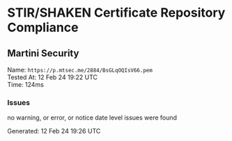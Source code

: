 # STIR/SHAKEN Certificate Repository Compliance

## Martini Security

Name: `https://p.mtsec.me/2884/BsGLqOQIsV66.pem`\
Tested At: 12 Feb 24 19:22 UTC\
Time: 124ms

### Issues

no warning, or error, or notice date level issues were found

Generated: 12 Feb 24 19:26 UTC